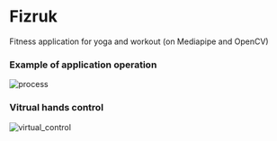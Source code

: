 # Fizruk
Fitness application for yoga and workout (on Mediapipe and OpenCV)

### Example of application operation
![process](static/WarriorPose.gif)

### Vitrual hands control
![virtual_control](static/hands_control_2.gif)
